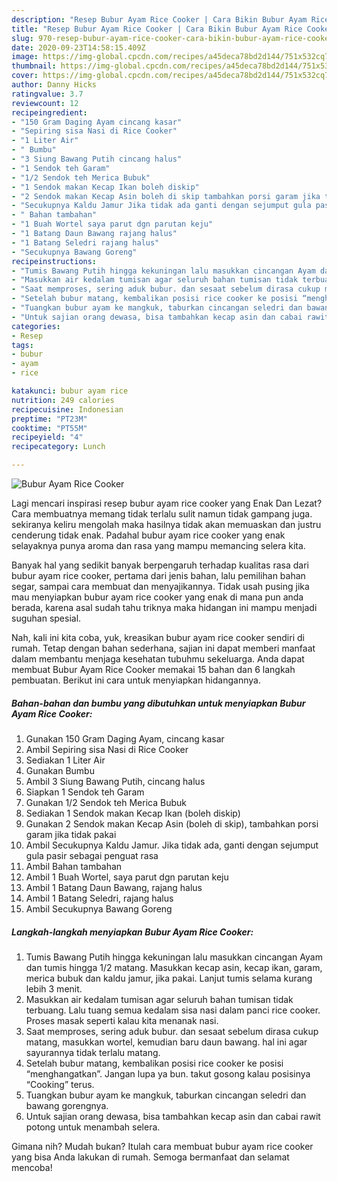 ```yaml
---
description: "Resep Bubur Ayam Rice Cooker | Cara Bikin Bubur Ayam Rice Cooker Yang Sempurna"
title: "Resep Bubur Ayam Rice Cooker | Cara Bikin Bubur Ayam Rice Cooker Yang Sempurna"
slug: 970-resep-bubur-ayam-rice-cooker-cara-bikin-bubur-ayam-rice-cooker-yang-sempurna
date: 2020-09-23T14:58:15.409Z
image: https://img-global.cpcdn.com/recipes/a45deca78bd2d144/751x532cq70/bubur-ayam-rice-cooker-foto-resep-utama.jpg
thumbnail: https://img-global.cpcdn.com/recipes/a45deca78bd2d144/751x532cq70/bubur-ayam-rice-cooker-foto-resep-utama.jpg
cover: https://img-global.cpcdn.com/recipes/a45deca78bd2d144/751x532cq70/bubur-ayam-rice-cooker-foto-resep-utama.jpg
author: Danny Hicks
ratingvalue: 3.7
reviewcount: 12
recipeingredient:
- "150 Gram Daging Ayam cincang kasar"
- "Sepiring sisa Nasi di Rice Cooker"
- "1 Liter Air"
- " Bumbu"
- "3 Siung Bawang Putih cincang halus"
- "1 Sendok teh Garam"
- "1/2 Sendok teh Merica Bubuk"
- "1 Sendok makan Kecap Ikan boleh diskip"
- "2 Sendok makan Kecap Asin boleh di skip tambahkan porsi garam jika tidak pakai"
- "Secukupnya Kaldu Jamur Jika tidak ada ganti dengan sejumput gula pasir sebagai penguat rasa"
- " Bahan tambahan"
- "1 Buah Wortel saya parut dgn parutan keju"
- "1 Batang Daun Bawang rajang halus"
- "1 Batang Seledri rajang halus"
- "Secukupnya Bawang Goreng"
recipeinstructions:
- "Tumis Bawang Putih hingga kekuningan lalu masukkan cincangan Ayam dan tumis hingga 1/2 matang. Masukkan kecap asin, kecap ikan, garam, merica bubuk dan kaldu jamur, jika pakai. Lanjut tumis selama kurang lebih 3 menit."
- "Masukkan air kedalam tumisan agar seluruh bahan tumisan tidak terbuang. Lalu tuang semua kedalam sisa nasi dalam panci rice cooker. Proses masak seperti kalau kita menanak nasi."
- "Saat memproses, sering aduk bubur. dan sesaat sebelum dirasa cukup matang, masukkan wortel, kemudian baru daun bawang. hal ini agar sayurannya tidak terlalu matang."
- "Setelah bubur matang, kembalikan posisi rice cooker ke posisi “menghangatkan”. Jangan lupa ya bun. takut gosong kalau posisinya “Cooking” terus."
- "Tuangkan bubur ayam ke mangkuk, taburkan cincangan seledri dan bawang gorengnya."
- "Untuk sajian orang dewasa, bisa tambahkan kecap asin dan cabai rawit potong untuk menambah selera."
categories:
- Resep
tags:
- bubur
- ayam
- rice

katakunci: bubur ayam rice 
nutrition: 249 calories
recipecuisine: Indonesian
preptime: "PT23M"
cooktime: "PT55M"
recipeyield: "4"
recipecategory: Lunch

---
```



![Bubur Ayam Rice Cooker](https://img-global.cpcdn.com/recipes/a45deca78bd2d144/751x532cq70/bubur-ayam-rice-cooker-foto-resep-utama.jpg)

Lagi mencari inspirasi resep bubur ayam rice cooker yang Enak Dan Lezat? Cara membuatnya memang tidak terlalu sulit namun tidak gampang juga. sekiranya keliru mengolah maka hasilnya tidak akan memuaskan dan justru cenderung tidak enak. Padahal bubur ayam rice cooker yang enak selayaknya punya aroma dan rasa yang mampu memancing selera kita.

Banyak hal yang sedikit banyak berpengaruh terhadap kualitas rasa dari bubur ayam rice cooker, pertama dari jenis bahan, lalu pemilihan bahan segar, sampai cara membuat dan menyajikannya. Tidak usah pusing jika mau menyiapkan bubur ayam rice cooker yang enak di mana pun anda berada, karena asal sudah tahu triknya maka hidangan ini mampu menjadi suguhan spesial.




Nah, kali ini kita coba, yuk, kreasikan bubur ayam rice cooker sendiri di rumah. Tetap dengan bahan sederhana, sajian ini dapat memberi manfaat dalam membantu menjaga kesehatan tubuhmu sekeluarga. Anda dapat membuat Bubur Ayam Rice Cooker memakai 15 bahan dan 6 langkah pembuatan. Berikut ini cara untuk menyiapkan hidangannya.

<!--inarticleads1-->

##### Bahan-bahan dan bumbu yang dibutuhkan untuk menyiapkan Bubur Ayam Rice Cooker:

1. Gunakan 150 Gram Daging Ayam, cincang kasar
1. Ambil Sepiring sisa Nasi di Rice Cooker
1. Sediakan 1 Liter Air
1. Gunakan  Bumbu
1. Ambil 3 Siung Bawang Putih, cincang halus
1. Siapkan 1 Sendok teh Garam
1. Gunakan 1/2 Sendok teh Merica Bubuk
1. Sediakan 1 Sendok makan Kecap Ikan (boleh diskip)
1. Gunakan 2 Sendok makan Kecap Asin (boleh di skip), tambahkan porsi garam jika tidak pakai
1. Ambil Secukupnya Kaldu Jamur. Jika tidak ada, ganti dengan sejumput gula pasir sebagai penguat rasa
1. Ambil  Bahan tambahan
1. Ambil 1 Buah Wortel, saya parut dgn parutan keju
1. Ambil 1 Batang Daun Bawang, rajang halus
1. Ambil 1 Batang Seledri, rajang halus
1. Ambil Secukupnya Bawang Goreng




<!--inarticleads2-->

##### Langkah-langkah menyiapkan Bubur Ayam Rice Cooker:

1. Tumis Bawang Putih hingga kekuningan lalu masukkan cincangan Ayam dan tumis hingga 1/2 matang. Masukkan kecap asin, kecap ikan, garam, merica bubuk dan kaldu jamur, jika pakai. Lanjut tumis selama kurang lebih 3 menit.
1. Masukkan air kedalam tumisan agar seluruh bahan tumisan tidak terbuang. Lalu tuang semua kedalam sisa nasi dalam panci rice cooker. Proses masak seperti kalau kita menanak nasi.
1. Saat memproses, sering aduk bubur. dan sesaat sebelum dirasa cukup matang, masukkan wortel, kemudian baru daun bawang. hal ini agar sayurannya tidak terlalu matang.
1. Setelah bubur matang, kembalikan posisi rice cooker ke posisi “menghangatkan”. Jangan lupa ya bun. takut gosong kalau posisinya “Cooking” terus.
1. Tuangkan bubur ayam ke mangkuk, taburkan cincangan seledri dan bawang gorengnya.
1. Untuk sajian orang dewasa, bisa tambahkan kecap asin dan cabai rawit potong untuk menambah selera.




Gimana nih? Mudah bukan? Itulah cara membuat bubur ayam rice cooker yang bisa Anda lakukan di rumah. Semoga bermanfaat dan selamat mencoba!
